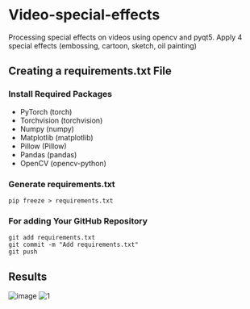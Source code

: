 # Video-special-effects
Processing special effects on videos using opencv and pyqt5. Apply 4 special effects (embossing, cartoon, sketch, oil painting)

## Creating a requirements.txt File

### Install Required Packages
- PyTorch (torch)
- Torchvision (torchvision)
- Numpy (numpy)
- Matplotlib (matplotlib)
- Pillow (Pillow)
- Pandas (pandas)
- OpenCV (opencv-python)

### Generate requirements.txt
```
pip freeze > requirements.txt
```

### For adding Your GitHub Repository
```
git add requirements.txt
git commit -m "Add requirements.txt"
git push
```

## Results
![image](https://github.com/BinnieJoe/Processing-special-effects/assets/167211454/5dc81eb0-75ee-4d2e-8ad1-dbcbd41380dd)
![1](https://github.com/BinnieJoe/Processing-special-effects/assets/167211454/bd1f9e6a-59d9-49c0-92fe-3af15e73773c)
